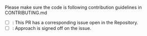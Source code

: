 Please make sure the code is following contribution guidelines in CONTRIBUTING.md

- [ ] : This PR has a corresponding issue open in the Repository.
- [ ] : Approach is signed off on the issue.

